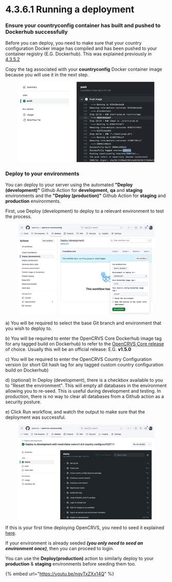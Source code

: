 # 4.3.6.1 Running a deployment

### Ensure your countryconfig container has built and pushed to Dockerhub successfully

Before you can deploy, you need to make sure that your country configuration Docker image has compiled and has been pushed to your container registry (E.G. Dockerhub).  This was explained previously in [4.3.5.2](../4.3.5-provisioning-servers/4.3.5.2-building-pushing-and-releasing-your-countryconfig-code.md)&#x20;

Copy the tag associated with your **countryconfig** Docker container image because you will use it in the next step.

<figure><img src="../../../../.gitbook/assets/Screenshot 2023-01-10 at 15.51.12.png" alt=""><figcaption></figcaption></figure>

### Deploy to your environments

You can deploy to your server using the automated **"Deploy (development)"** Github Action for **development,** **qa** and **staging** environments and the **"Deploy (production)"** Github Action for **staging** and **production** environments.&#x20;

First, use Deploy (development) to deploy to a relevant environment to test the process.

<figure><img src="../../../../.gitbook/assets/Screenshot 2024-02-13 at 17.08.06.png" alt=""><figcaption></figcaption></figure>

a) You will be required to select the base Git branch and environment that you wish to deploy to.

b) You will be required to enter the OpenCRVS Core Dockerhub image tag for any tagged build on Dockerhub) to refer to the [OpenCRVS Core release](https://github.com/opencrvs/opencrvs-core/releases) of choice. Usually this will be an official release: E.G. **v1.5.0**

c) You will be required to enter the OpenCRVS Country Configuration version (or short Git hash tag for any tagged custom country configuration build on Dockerhub)

d) (optional) In Deploy (development), there is a checkbox available to you to "Reset the environment".  This will empty all databases in the environment allowing you to re-seed.  This is useful during development and testing.  In production, there is no way to clear all databases from a Github action as a security posture.&#x20;

e) Click Run workflow, and watch the output to make sure that the deployment was successful.

<figure><img src="../../../../.gitbook/assets/Screenshot 2024-02-13 at 17.25.09.png" alt=""><figcaption></figcaption></figure>

If this is your first time deploying OpenCRVS, you need to seed it explained [here](4.3.6.2-seeding-a-server-environment.md).

If your environment is already seeded _**(you only need to seed an environment once)**_, then you can proceed to login. &#x20;

You can use the **Deploy(production)** action to similarly deploy to your **production** & **staging** environments before seeding them too.



{% embed url="https://youtu.be/ngyTxZXx14Q" %}

